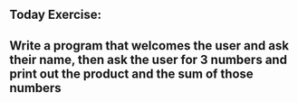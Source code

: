 ## Today Exercise: 
## Write a program that welcomes the user and ask their name, then ask the user for 3 numbers and print out the product and the sum of those numbers
